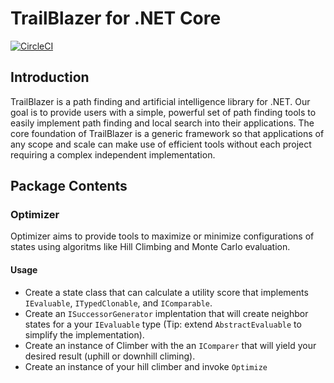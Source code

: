 # TrailBlazer for .NET Core

[![CircleCI](https://circleci.com/gh/jlat96/TBCore/tree/master.svg?style=svg)](https://circleci.com/gh/jlat96/TBCore/tree/master)

## Introduction

TrailBlazer is a path finding and artificial intelligence library for .NET. Our goal is to provide users with a simple, powerful set of path finding tools to easily implement path finding and local search into their applications. The core foundation of TrailBlazer is a generic framework so that applications of any scope and scale can make use of efficient tools without each project requiring a complex independent implementation.

## Package Contents

### Optimizer

Optimizer aims to provide tools to maximize or minimize configurations of states using algoritms like Hill Climbing and Monte Carlo evaluation.

#### Usage

* Create a state class that can calculate a utility score that implements ```IEvaluable```, ```ITypedClonable```, and ```IComparable```. 
* Create an ```ISuccessorGenerator``` implentation that will create neighbor states for a your ```IEvaluable``` type (Tip: extend ```AbstractEvaluable``` to simplify the implementation). 
* Create an instance of Climber with the an ```IComparer``` that will yield your desired result (uphill or downhill climing). 
* Create an instance of your hill climber and invoke ```Optimize```
